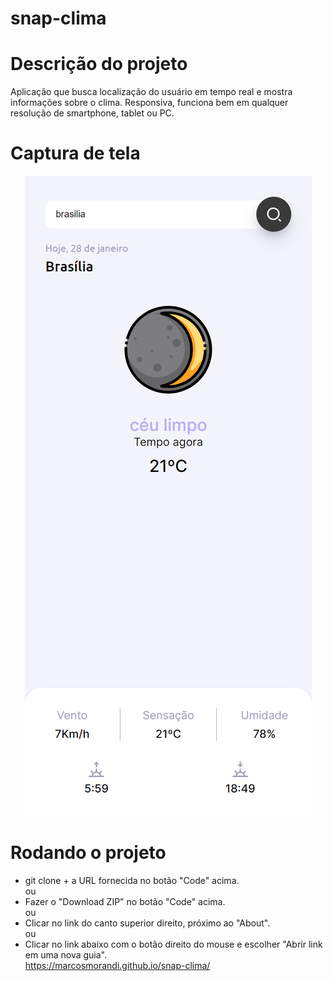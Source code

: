 # snap-clima

# Descrição do projeto
Aplicação que busca localização do usuário em tempo real e mostra informações sobre o clima. Responsiva, funciona bem em qualquer resolução de smartphone, tablet ou PC.

# Captura de tela
<p align="center"> <img src="assets/print.png"> </p>

# Rodando o projeto
* git clone + a URL fornecida no botão "Code" acima.
<br>ou<br>
* Fazer o "Download ZIP" no botão "Code" acima.
<br>ou<br>
* Clicar no link do canto superior direito, próximo ao "About".
<br>ou<br>
* Clicar no link abaixo com o botão direito do mouse e escolher "Abrir link em uma nova guia".<br>
https://marcosmorandi.github.io/snap-clima/
